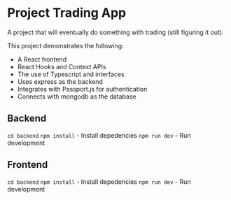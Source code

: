 # Project Trading App

A project that will eventually do something with trading (still figuring it out).

This project demonstrates the following:

- A React frontend
- React Hooks and Context APIs
- The use of Typescript and interfaces
- Uses express as the backend
- Integrates with Passport.js for authentication
- Connects with mongodb as the database


## Backend

`cd backend`
`npm install` - Install depedencies
`npm run dev` - Run development

## Frontend

`cd backend`
`npm install` - Install depedencies
`npm run dev` - Run development